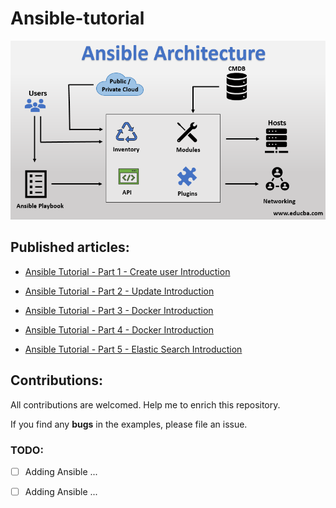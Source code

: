 # Ansible-tutorial

<p align="center">
 <img alt="Ansible Logo" src="image/ansible-architecture.png">
</p>


## Published articles:

 - [Ansible Tutorial - Part 1 - Create user Introduction]()

 - [Ansible Tutorial - Part 2 - Update Introduction]()

 - [Ansible Tutorial - Part 3 - Docker Introduction]()

 - [Ansible Tutorial - Part 4 - Docker Introduction]()

 - [Ansible Tutorial - Part 5 - Elastic Search Introduction]()


## Contributions:

All contributions are welcomed. Help me to enrich this repository.

If you find any **bugs** in the examples, please file an issue.

### TODO:

 - [ ] Adding Ansible ...
 - [ ] Adding Ansible ...


